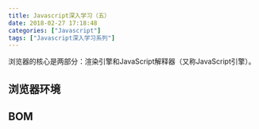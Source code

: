 ```yaml
---
title: Javascript深入学习（五）
date: 2018-02-27 17:18:48
categories: ["Javascript"]
tags: ["Javascript深入学习系列"]
---
```


浏览器的核心是两部分：渲染引擎和JavaScript解释器（又称JavaScript引擎）。

<!-- more -->

## 浏览器环境
## BOM